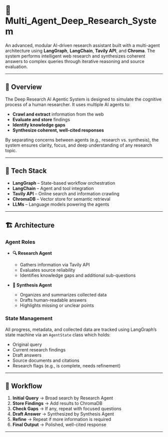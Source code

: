 # 🤖 Multi_Agent_Deep_Research_System

An advanced, modular AI-driven research assistant built with a multi-agent architecture using **LangGraph**, **LangChain**, **Tavily API**, and **Chroma**. The system performs intelligent web research and synthesizes coherent answers to complex queries through iterative reasoning and source evaluation.

---

## 🧠 Overview

The Deep Research AI Agentic System is designed to simulate the cognitive process of a human researcher. It uses multiple AI agents to:
- **Crawl and extract** information from the web
- **Evaluate and store** findings
- **Identify knowledge gaps**
- **Synthesize coherent, well-cited responses**

By separating concerns between agents (e.g., research vs. synthesis), the system ensures clarity, focus, and deep understanding of any research topic.

---

## 🔧 Tech Stack

- **LangGraph** – State-based workflow orchestration  
- **LangChain** – Agent and tool integration  
- **Tavily API** – Online search and information crawling  
- **ChromaDB** – Vector store for semantic retrieval  
- **LLMs** – Language models powering the agents

---

## 🏗️ Architecture

### Agent Roles

- **🔍 Research Agent**
  - Gathers information via Tavily API
  - Evaluates source reliability
  - Identifies knowledge gaps and additional sub-questions

- **📝 Synthesis Agent**
  - Organizes and summarizes collected data
  - Drafts human-readable answers
  - Highlights missing or unclear points

### State Management

All progress, metadata, and collected data are tracked using LangGraph’s state machine via an `AgentState` class which holds:
- Original query
- Current research findings
- Draft answers
- Source documents and citations
- Research flags (e.g., is complete, needs refinement)

---

## 🔄 Workflow

1. **Initial Query** → Broad search by Research Agent  
2. **Store Findings** → Add results to ChromaDB  
3. **Check Gaps** → If any, repeat with focused questions  
4. **Draft Answer** → Synthesized by Synthesis Agent  
5. **Refine** → Repeat if more information is required  
6. **Final Output** → Polished, well-cited response

---



